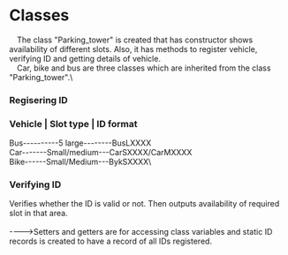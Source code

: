 # Classes
&emsp;The class "Parking_tower" is created that has constructor shows availability of different slots. Also, it has methods to register vehicle, verifying ID and getting details of vehicle.\
&emsp;Car, bike and bus are three classes which are inherited from the class "Parking_tower".\
### Regisering ID
### Vehicle |   Slot type  |   ID format
  Bus----------5 large--------BusLXXXX\
  Car-------Small/medium---CarSXXXX/CarMXXXX\
  Bike------Small/Medium---BykSXXXX\
### Verifying ID 
Verifies whether the ID is valid or not. Then outputs availability of required slot in that area.\
\
---->Setters and getters are for accessing class variables and static ID records is created to have a record of all IDs registered.
